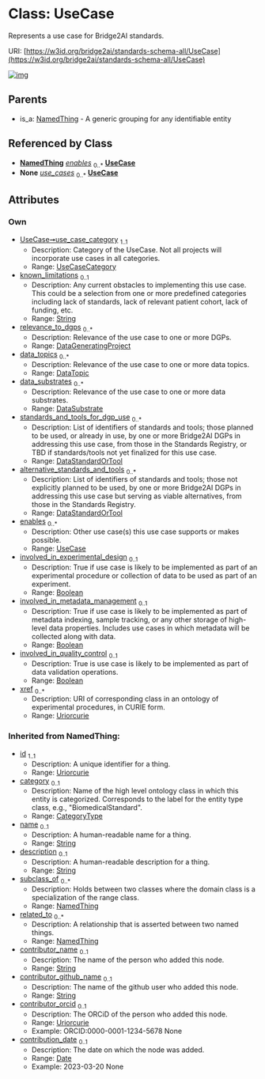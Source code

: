 
# Class: UseCase


Represents a use case for Bridge2AI standards.

URI: [https://w3id.org/bridge2ai/standards-schema-all/UseCase](https://w3id.org/bridge2ai/standards-schema-all/UseCase)


[![img](https://yuml.me/diagram/nofunky;dir:TB/class/[UseCase]<enables%200..*-%20[UseCase&#124;use_case_category:UseCaseCategory;known_limitations:string%20%3F;relevance_to_dgps:DataGeneratingProject%20*;involved_in_experimental_design:boolean%20%3F;involved_in_metadata_management:boolean%20%3F;involved_in_quality_control:boolean%20%3F;xref:uriorcurie%20*;id(i):uriorcurie;category(i):category_type%20%3F;name(i):string%20%3F;description(i):string%20%3F;contributor_name(i):string%20%3F;contributor_github_name(i):string%20%3F;contributor_orcid(i):uriorcurie%20%3F;contribution_date(i):date%20%3F],[DataStandardOrTool]<alternative_standards_and_tools%200..*-%20[UseCase],[DataStandardOrTool]<standards_and_tools_for_dgp_use%200..*-%20[UseCase],[DataSubstrate]<data_substrates%200..*-%20[UseCase],[DataTopic]<data_topics%200..*-%20[UseCase],[UseCaseContainer]++-%20use_cases%200..*>[UseCase],[NamedThing]^-[UseCase],[UseCaseContainer],[NamedThing],[DataTopic],[DataSubstrate],[DataStandardOrTool])](https://yuml.me/diagram/nofunky;dir:TB/class/[UseCase]<enables%200..*-%20[UseCase&#124;use_case_category:UseCaseCategory;known_limitations:string%20%3F;relevance_to_dgps:DataGeneratingProject%20*;involved_in_experimental_design:boolean%20%3F;involved_in_metadata_management:boolean%20%3F;involved_in_quality_control:boolean%20%3F;xref:uriorcurie%20*;id(i):uriorcurie;category(i):category_type%20%3F;name(i):string%20%3F;description(i):string%20%3F;contributor_name(i):string%20%3F;contributor_github_name(i):string%20%3F;contributor_orcid(i):uriorcurie%20%3F;contribution_date(i):date%20%3F],[DataStandardOrTool]<alternative_standards_and_tools%200..*-%20[UseCase],[DataStandardOrTool]<standards_and_tools_for_dgp_use%200..*-%20[UseCase],[DataSubstrate]<data_substrates%200..*-%20[UseCase],[DataTopic]<data_topics%200..*-%20[UseCase],[UseCaseContainer]++-%20use_cases%200..*>[UseCase],[NamedThing]^-[UseCase],[UseCaseContainer],[NamedThing],[DataTopic],[DataSubstrate],[DataStandardOrTool])

## Parents

 *  is_a: [NamedThing](NamedThing.md) - A generic grouping for any identifiable entity

## Referenced by Class

 *  **[NamedThing](NamedThing.md)** *[enables](enables.md)*  <sub>0..\*</sub>  **[UseCase](UseCase.md)**
 *  **None** *[use_cases](use_cases.md)*  <sub>0..\*</sub>  **[UseCase](UseCase.md)**

## Attributes


### Own

 * [UseCase➞use_case_category](UseCase_use_case_category.md)  <sub>1..1</sub>
     * Description: Category of the UseCase. Not all projects will incorporate use cases in all categories.
     * Range: [UseCaseCategory](UseCaseCategory.md)
 * [known_limitations](known_limitations.md)  <sub>0..1</sub>
     * Description: Any current obstacles to implementing this use case. This could be a selection from one or more predefined categories including lack of standards, lack of relevant patient cohort, lack of funding, etc.
     * Range: [String](types/String.md)
 * [relevance_to_dgps](relevance_to_dgps.md)  <sub>0..\*</sub>
     * Description: Relevance of the use case to one or more DGPs.
     * Range: [DataGeneratingProject](DataGeneratingProject.md)
 * [data_topics](data_topics.md)  <sub>0..\*</sub>
     * Description: Relevance of the use case to one or more data topics.
     * Range: [DataTopic](DataTopic.md)
 * [data_substrates](data_substrates.md)  <sub>0..\*</sub>
     * Description: Relevance of the use case to one or more data substrates.
     * Range: [DataSubstrate](DataSubstrate.md)
 * [standards_and_tools_for_dgp_use](standards_and_tools_for_dgp_use.md)  <sub>0..\*</sub>
     * Description: List of identifiers of standards and tools; those planned to be used, or already in use, by one or more Bridge2AI DGPs in addressing this use case, from those in the Standards Registry, or TBD if standards/tools not yet finalized for this use case.
     * Range: [DataStandardOrTool](DataStandardOrTool.md)
 * [alternative_standards_and_tools](alternative_standards_and_tools.md)  <sub>0..\*</sub>
     * Description: List of identifiers of standards and tools; those not explicitly planned to be used, by one or more Bridge2AI DGPs in addressing this use case but serving as viable alternatives, from those in the Standards Registry.
     * Range: [DataStandardOrTool](DataStandardOrTool.md)
 * [enables](enables.md)  <sub>0..\*</sub>
     * Description: Other use case(s) this use case supports or makes possible.
     * Range: [UseCase](UseCase.md)
 * [involved_in_experimental_design](involved_in_experimental_design.md)  <sub>0..1</sub>
     * Description: True if use case is likely to be implemented as part of an experimental procedure or collection of data to be used as part of an experiment.
     * Range: [Boolean](types/Boolean.md)
 * [involved_in_metadata_management](involved_in_metadata_management.md)  <sub>0..1</sub>
     * Description: True if use case is likely to be implemented as part of metadata indexing, sample tracking, or any other storage of high-level data properties. Includes use cases in which metadata will be collected along with data.
     * Range: [Boolean](types/Boolean.md)
 * [involved_in_quality_control](involved_in_quality_control.md)  <sub>0..1</sub>
     * Description: True is use case is likely to be implemented as part of data validation operations.
     * Range: [Boolean](types/Boolean.md)
 * [xref](xref.md)  <sub>0..\*</sub>
     * Description: URI of corresponding class in an ontology of experimental procedures, in CURIE form.
     * Range: [Uriorcurie](types/Uriorcurie.md)

### Inherited from NamedThing:

 * [id](id.md)  <sub>1..1</sub>
     * Description: A unique identifier for a thing.
     * Range: [Uriorcurie](types/Uriorcurie.md)
 * [category](category.md)  <sub>0..1</sub>
     * Description: Name of the high level ontology class in which this entity is categorized. Corresponds to the label for the entity type class, e.g., "BiomedicalStandard".
     * Range: [CategoryType](types/CategoryType.md)
 * [name](name.md)  <sub>0..1</sub>
     * Description: A human-readable name for a thing.
     * Range: [String](types/String.md)
 * [description](description.md)  <sub>0..1</sub>
     * Description: A human-readable description for a thing.
     * Range: [String](types/String.md)
 * [subclass_of](subclass_of.md)  <sub>0..\*</sub>
     * Description: Holds between two classes where the domain class is a specialization of the range class.
     * Range: [NamedThing](NamedThing.md)
 * [related_to](related_to.md)  <sub>0..\*</sub>
     * Description: A relationship that is asserted between two named things.
     * Range: [NamedThing](NamedThing.md)
 * [contributor_name](contributor_name.md)  <sub>0..1</sub>
     * Description: The name of the person who added this node.
     * Range: [String](types/String.md)
 * [contributor_github_name](contributor_github_name.md)  <sub>0..1</sub>
     * Description: The name of the github user who added this node.
     * Range: [String](types/String.md)
 * [contributor_orcid](contributor_orcid.md)  <sub>0..1</sub>
     * Description: The ORCiD of the person who added this node.
     * Range: [Uriorcurie](types/Uriorcurie.md)
     * Example: ORCID:0000-0001-1234-5678 None
 * [contribution_date](contribution_date.md)  <sub>0..1</sub>
     * Description: The date on which the node was added.
     * Range: [Date](types/Date.md)
     * Example: 2023-03-20 None

